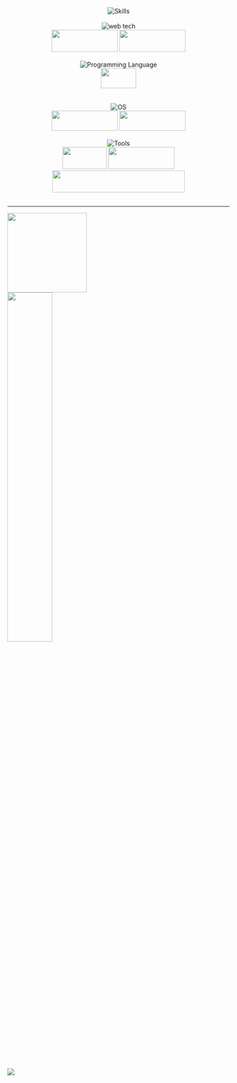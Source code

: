  <div align=center><img src="https://user-images.githubusercontent.com/85959289/174625406-5da06cbd-12ed-47c9-b7bb-446a390197f2.gif" alt="Skills"></div>
 <br>
 <div align=center>
  <img src="https://user-images.githubusercontent.com/85959289/174630328-4218d68e-714d-427d-b7a7-a81a964e491e.gif" alt="web tech">
  <br>
  <img src="https://img.shields.io/badge/HTML5-A5BECC?style=for-the-badge&logo=html5&logoColor=white" alt="" width="150px" height="50px">
  <img src="https://img.shields.io/badge/CSS3-354259?style=for-the-badge&logo=css3&logoColor=white" alt="" width="150px" height="50px">
 </div>
 <br>
 <div align=center>
  <img src="https://user-images.githubusercontent.com/85959289/174631049-b946b724-0ccd-4fc7-9936-f1405c96a97f.gif" alt="Programming Language">
  <br>
   <img src="https://img.shields.io/badge/C-00599C?style=for-the-badge&logo=clogoColor=white" alt="" width="80px" height="45px">
 </div>
 <br>
 
 <br>
 <div align=center>
  <img src="https://user-images.githubusercontent.com/85959289/174632132-01dca71e-b714-4159-a1ae-7933e44182c6.gif" alt="OS">
  <br>
  <img src="https://img.shields.io/badge/Pop!_OS-293462?style=for-the-badge&logo=Pop!_OS&logoColor=white" alt="" width="150px" height="45px">
  <img src="https://img.shields.io/badge/Windows-3BACB6?style=for-the-badge&logo=windows&logoColor=white" alt=""width="150px" height="45px">
 </div>
 <br>
 <div align=center>
  <img src="https://user-images.githubusercontent.com/85959289/174633535-0448d85c-3832-44aa-b7a5-967d94323e97.gif" alt="Tools">
  <br>
  <img src="https://img.shields.io/badge/Git-5584AC?style=for-the-badge&logo=git&logoColor=white" alt="" width="100px" height="50px">
  <img src="https://img.shields.io/badge/GitHub-2F8F9D?style=for-the-badge&logo=github&logoColor=white" alt="" width="150px" height="50px">
  <img src="https://img.shields.io/badge/Visual_Studio_Code-006E7F?style=for-the-badge&logo=visual%20studio%20code&logoColor=white" alt="" width="300px" height="50px">
 </div>
 <br>

 <hr>
<a href="https://github.com/KiranShrinivaas8367">

<img src="https://github-readme-streak-stats.herokuapp.com?user=KiranShrinivaas8367&background=0D1117&dates=ffc800&currStreakNum=DD2727&fire=DD2727&ring=58A6FF&sideNums=ffc800&currStreakLabel=58A6FF&stroke=58A6FF&sideLabels=58A6FF&hide_border=true&layout=compact" height="180em"/>

<br>

<img width=45% src="https://github-readme-stats.vercel.app/api?username=KiranShrinivaas8367&show_icons=true&hide_border=true&bg_color=0d1117&title_color=ffc800&icon_color=DD2727&text_color=58A6FF&hide=commits" />

<br>

<img src="https://activity-graph.herokuapp.com/graph?username=KiranShrinivaas8367&hide_border=true&bg_color=0d1117&color=58A6FF&point=ffc800&line=DD2727&custom_title=KiranShrinivaas8367-[KIRAN%20SHRINIVAAS%20S]'s%20Activity"/>
</a>
<!--
<a href="https://holopin.io/@KiranShrinivaas8367"><img src="https://holopin.io/api/user/board?user=KiranShrinivaas8367"></a> -->

 <!--

**KiranShrinivaas8367/KiranShrinivaas8367** repository made for `README.md` (this file) displays on my GitHub profile.

Here are some ideas to get you started:
-->

<!-- - 🔭 I’m currently working on Web Development in which I currently pursue (HTML CSS JS).
- 🌱 I’m currently learning c++, mysql
- 👯 I’m looking to collaborate on Frontend Web Project(HTML CSS JS {As of now})
- 📫 How to reach me: kiranshrinivaas@gmail.com
-->
